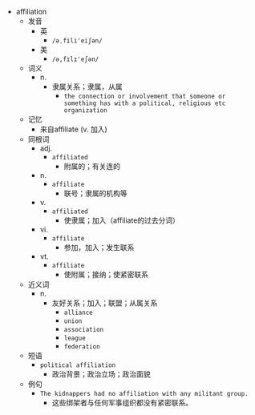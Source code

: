 - affiliation
  - 发音
    - 英
      - `/əˌfili'eiʃən/`
    - 美
      - `/ə,fɪlɪ'eʃən/`
  - 词义
    - n.
      - 隶属关系；隶属，从属
        - `the connection or involvement that someone or something has with a political, religious etc organization`
  - 记忆
    - 来自affiliate (v. 加入)
  - 同根词
    - adj.
      - `affiliated`
        - 附属的；有关连的
    - n.
      - `affiliate`
        - 联号；隶属的机构等
    - v.
      - `affiliated`
        - 使隶属；加入（affiliate的过去分词）
    - vi.
      - `affiliate`
        - 参加，加入；发生联系
    - vt.
      - `affiliate`
        - 使附属；接纳；使紧密联系
  - 近义词
    - n.
      - 友好关系；加入；联盟；从属关系
        - `alliance`
        - `union`
        - `association`
        - `league`
        - `federation`
  - 短语
    - `political affiliation`
      - 政治背景；政治立场；政治面貌 
  - 例句
    - `The kidnappers had no affiliation with any militant group.`
      - 这些绑架者与任何军事组织都没有紧密联系。

